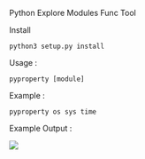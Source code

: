 Python Explore Modules Func Tool

Install

    python3 setup.py install


Usage   : 
 
    pyproperty [module]

Example : 
    
    pyproperty os sys time

Example Output : 

<image src="https://github.com/raifpy/pyproperty/blob/master/up.png">
